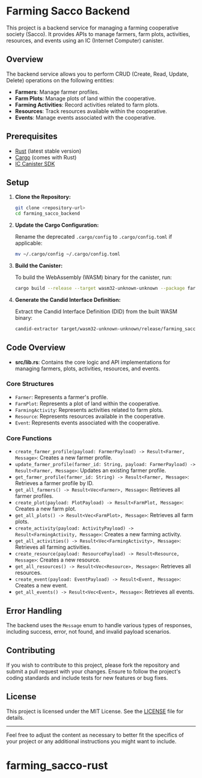 # Farming Sacco Backend

This project is a backend service for managing a farming cooperative society (Sacco). It provides APIs to manage farmers, farm plots, activities, resources, and events using an IC (Internet Computer) canister.

## Overview

The backend service allows you to perform CRUD (Create, Read, Update, Delete) operations on the following entities:

- **Farmers**: Manage farmer profiles.
- **Farm Plots**: Manage plots of land within the cooperative.
- **Farming Activities**: Record activities related to farm plots.
- **Resources**: Track resources available within the cooperative.
- **Events**: Manage events associated with the cooperative.

## Prerequisites

- [Rust](https://www.rust-lang.org/) (latest stable version)
- [Cargo](https://doc.rust-lang.org/cargo/) (comes with Rust)
- [IC Canister SDK](https://internetcomputer.org/docs/current/developers-guide/cdks/cdks-overview/)

## Setup

1. **Clone the Repository:**

   ```bash
   git clone <repository-url>
   cd farming_sacco_backend
   ```

2. **Update the Cargo Configuration:**

   Rename the deprecated `.cargo/config` to `.cargo/config.toml` if applicable:

   ```bash
   mv ~/.cargo/config ~/.cargo/config.toml
   ```

3. **Build the Canister:**

   To build the WebAssembly (WASM) binary for the canister, run:

   ```bash
   cargo build --release --target wasm32-unknown-unknown --package farming_sacco_backend
   ```

4. **Generate the Candid Interface Definition:**

   Extract the Candid Interface Definition (DID) from the built WASM binary:

   ```bash
   candid-extractor target/wasm32-unknown-unknown/release/farming_sacco_backend.wasm > farming_sacco_backend.did
   ```

## Code Overview

- **src/lib.rs**: Contains the core logic and API implementations for managing farmers, plots, activities, resources, and events.

### Core Structures

- `Farmer`: Represents a farmer's profile.
- `FarmPlot`: Represents a plot of land within the cooperative.
- `FarmingActivity`: Represents activities related to farm plots.
- `Resource`: Represents resources available in the cooperative.
- `Event`: Represents events associated with the cooperative.

### Core Functions

- `create_farmer_profile(payload: FarmerPayload) -> Result<Farmer, Message>`: Creates a new farmer profile.
- `update_farmer_profile(farmer_id: String, payload: FarmerPayload) -> Result<Farmer, Message>`: Updates an existing farmer profile.
- `get_farmer_profile(farmer_id: String) -> Result<Farmer, Message>`: Retrieves a farmer profile by ID.
- `get_all_farmers() -> Result<Vec<Farmer>, Message>`: Retrieves all farmer profiles.
- `create_plot(payload: PlotPayload) -> Result<FarmPlot, Message>`: Creates a new farm plot.
- `get_all_plots() -> Result<Vec<FarmPlot>, Message>`: Retrieves all farm plots.
- `create_activity(payload: ActivityPayload) -> Result<FarmingActivity, Message>`: Creates a new farming activity.
- `get_all_activities() -> Result<Vec<FarmingActivity>, Message>`: Retrieves all farming activities.
- `create_resource(payload: ResourcePayload) -> Result<Resource, Message>`: Creates a new resource.
- `get_all_resources() -> Result<Vec<Resource>, Message>`: Retrieves all resources.
- `create_event(payload: EventPayload) -> Result<Event, Message>`: Creates a new event.
- `get_all_events() -> Result<Vec<Event>, Message>`: Retrieves all events.

## Error Handling

The backend uses the `Message` enum to handle various types of responses, including success, error, not found, and invalid payload scenarios.

## Contributing

If you wish to contribute to this project, please fork the repository and submit a pull request with your changes. Ensure to follow the project's coding standards and include tests for new features or bug fixes.

## License

This project is licensed under the MIT License. See the [LICENSE](LICENSE) file for details.

---

Feel free to adjust the content as necessary to better fit the specifics of your project or any additional instructions you might want to include.
# farming_sacco-rust
